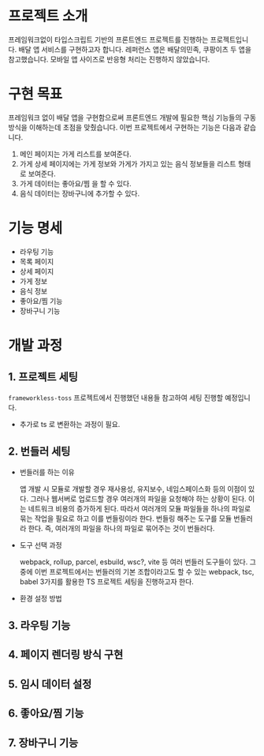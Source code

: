 # 프로젝트 소개

프레임워크없이 타입스크립트 기반의 프론트엔드 프로젝트를 진행하는 프로젝트입니다. 배달 앱 서비스를 구현하고자 합니다. 레퍼런스 앱은 배달의민족, 쿠팡이츠 두 앱을 참고했습니다. 모바일 앱 사이즈로 반응형 처리는 진행하지 않았습니다.

# 구현 목표

프레임워크 없이 배달 앱을 구현함으로써 프론트엔드 개발에 필요한 핵심 기능들의 구동 방식을 이해하는데 초점을 맞췄습니다.
이번 프로젝트에서 구현하는 기능은 다음과 같습니다.

1. 메인 페이지는 가게 리스트를 보여준다.
2. 가게 상세 페이지에는 가게 정보와 가게가 가지고 있는 음식 정보들을 리스트 형태로 보여준다.
3. 가게 데이터는 좋아요/찜 을 할 수 있다.
4. 음식 데이터는 장바구니에 추가할 수 있다.

# 기능 명세

- 라우팅 기능
- 목록 페이지
- 상세 페이지
- 가게 정보
- 음식 정보
- 좋아요/찜 기능
- 장바구니 기능

# 개발 과정

## 1. 프로젝트 세팅

`frameworkless-toss` 프로젝트에서 진행했던 내용들 참고하여 세팅 진행할 예정입니다.

- 추가로 ts 로 변환하는 과정이 필요.

## 2. 번들러 세팅

- 번들러를 하는 이유
  
  앱 개발 시 모듈로 개발할 경우 재사용성, 유지보수, 네임스페이스화 등의 이점이 있다. 그러나 웹서버로 업로드할 경우 여러개의 파일을 요청해야 하는 상황이 된다. 이는 네트워크 비용의 증가하게 된다.
  따라서 여러개의 모듈 파일들을 하나의 파일로 묶는 작업을 필요로 하고 이를 번들링이라 한다.
  번들링 해주는 도구를 모듈 번들러라 한다.
  즉, 여러개의 파일을 하나의 파일로 묶어주는 것이 번들러다.
  
- 도구 선택 과정

  webpack, rollup, parcel, esbuild, wsc?, vite 등 여러 번들러 도구들이 있다.
  그중에 이번 프로젝트에서는 번들러의 기본 조합이라고도 할 수 있는 webpack, tsc, babel 3가지를 활용한 TS 프로젝트 세팅을 진행하고자 한다.

  
- 환경 설정 방법

## 3. 라우팅 기능

## 4. 페이지 렌더링 방식 구현

## 5. 임시 데이터 설정

## 6. 좋아요/찜 기능

## 7. 장바구니 기능
